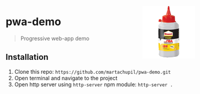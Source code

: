 <img align="right"
     title="PWA"
     height="140"
     width="140"
     src="https://raw.githubusercontent.com/martachupil/pwa-demo/master/assets/img/pwa.png">
     
# pwa-demo

> Progressive web-app demo

## Installation

1. Clone this repo: `https://github.com/martachupil/pwa-demo.git`
2. Open terminal and navigate to the project
3. Open http server using `http-server` npm module: `http-server .`
